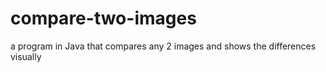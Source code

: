 compare-two-images
==================

a program in Java that compares any 2 images and shows the differences visually
